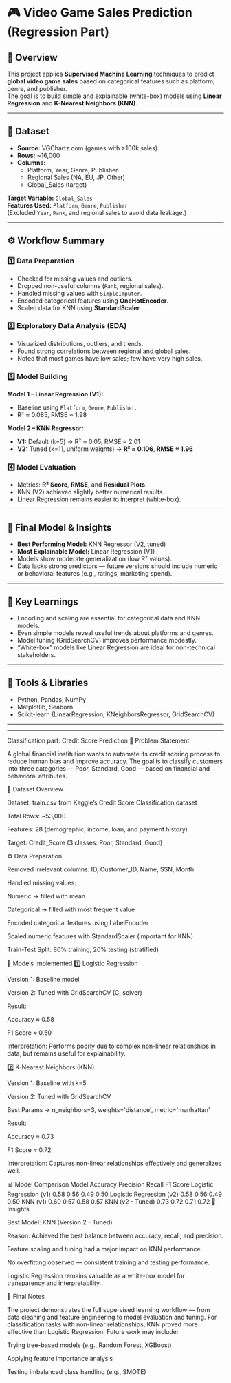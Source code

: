 # 🎮 Video Game Sales Prediction (Regression Part)

## 📘 Overview
This project applies **Supervised Machine Learning** techniques to predict **global video game sales** based on categorical features such as platform, genre, and publisher.  
The goal is to build simple and explainable (white-box) models using **Linear Regression** and **K-Nearest Neighbors (KNN)**.

---

## 🧩 Dataset
- **Source:** VGChartz.com (games with >100k sales)
- **Rows:** ~16,000  
- **Columns:**
  - Platform, Year, Genre, Publisher
  - Regional Sales (NA, EU, JP, Other)
  - Global_Sales (target)

**Target Variable:** `Global_Sales`  
**Features Used:** `Platform`, `Genre`, `Publisher`  
(Excluded `Year`, `Rank`, and regional sales to avoid data leakage.)

---

## ⚙️ Workflow Summary
### 1️⃣ Data Preparation
- Checked for missing values and outliers.  
- Dropped non-useful columns (`Rank`, regional sales).  
- Handled missing values with `SimpleImputer`.  
- Encoded categorical features using **OneHotEncoder**.  
- Scaled data for KNN using **StandardScaler**.

### 2️⃣ Exploratory Data Analysis (EDA)
- Visualized distributions, outliers, and trends.  
- Found strong correlations between regional and global sales.  
- Noted that most games have low sales; few have very high sales.

### 3️⃣ Model Building
**Model 1 – Linear Regression (V1):**  
- Baseline using `Platform`, `Genre`, `Publisher`.  
- R² ≈ 0.085, RMSE ≈ 1.98  

**Model 2 – KNN Regressor:**  
- **V1:** Default (k=5) → R² ≈ 0.05, RMSE ≈ 2.01  
- **V2:** Tuned (k=11, uniform weights) → **R² ≈ 0.106**, **RMSE ≈ 1.96**

### 4️⃣ Model Evaluation
- Metrics: **R² Score**, **RMSE**, and **Residual Plots**.  
- KNN (V2) achieved slightly better numerical results.  
- Linear Regression remains easier to interpret (white-box).

---

## 🏁 Final Model & Insights
- **Best Performing Model:** KNN Regressor (V2, tuned)  
- **Most Explainable Model:** Linear Regression (V1)  
- Models show moderate generalization (low R² values).  
- Data lacks strong predictors — future versions should include numeric or behavioral features (e.g., ratings, marketing spend).

---

## 🧠 Key Learnings
- Encoding and scaling are essential for categorical data and KNN models.  
- Even simple models reveal useful trends about platforms and genres.  
- Model tuning (GridSearchCV) improves performance modestly.  
- “White-box” models like Linear Regression are ideal for non-technical stakeholders.

---

## 🧰 Tools & Libraries
- Python, Pandas, NumPy  
- Matplotlib, Seaborn  
- Scikit-learn (LinearRegression, KNeighborsRegressor, GridSearchCV)

---


---

Classification part: Credit Score Prediction
🎯 Problem Statement

A global financial institution wants to automate its credit scoring process to reduce human bias and improve accuracy.
The goal is to classify customers into three categories — Poor, Standard, Good — based on financial and behavioral attributes.

🧩 Dataset Overview

Dataset: train.csv from Kaggle’s Credit Score Classification dataset

Total Rows: ~53,000

Features: 28 (demographic, income, loan, and payment history)

Target: Credit_Score (3 classes: Poor, Standard, Good)

⚙️ Data Preparation

Removed irrelevant columns: ID, Customer_ID, Name, SSN, Month

Handled missing values:

Numeric → filled with mean

Categorical → filled with most frequent value

Encoded categorical features using LabelEncoder

Scaled numeric features with StandardScaler (important for KNN)

Train-Test Split: 80% training, 20% testing (stratified)

🧪 Models Implemented
1️⃣ Logistic Regression

Version 1: Baseline model

Version 2: Tuned with GridSearchCV (C, solver)

Result:

Accuracy ≈ 0.58

F1 Score ≈ 0.50

Interpretation: Performs poorly due to complex non-linear relationships in data, but remains useful for explainability.

2️⃣ K-Nearest Neighbors (KNN)

Version 1: Baseline with k=5

Version 2: Tuned with GridSearchCV

Best Params → n_neighbors=3, weights='distance', metric='manhattan'

Result:

Accuracy ≈ 0.73

F1 Score ≈ 0.72

Interpretation: Captures non-linear relationships effectively and generalizes well.

📊 Model Comparison
Model	Accuracy	Precision	Recall	F1 Score
Logistic Regression (v1)	0.58	0.56	0.49	0.50
Logistic Regression (v2)	0.58	0.56	0.49	0.50
KNN (v1)	0.60	0.57	0.58	0.57
KNN (v2 - Tuned)	0.73	0.72	0.71	0.72
🧠 Insights

Best Model: KNN (Version 2 - Tuned)

Reason: Achieved the best balance between accuracy, recall, and precision.

Feature scaling and tuning had a major impact on KNN performance.

No overfitting observed — consistent training and testing performance.

Logistic Regression remains valuable as a white-box model for transparency and interpretability.

🏁 Final Notes

The project demonstrates the full supervised learning workflow — from data cleaning and feature engineering to model evaluation and tuning.
For classification tasks with non-linear relationships, KNN proved more effective than Logistic Regression.
Future work may include:

Trying tree-based models (e.g., Random Forest, XGBoost)

Applying feature importance analysis

Testing imbalanced class handling (e.g., SMOTE)
